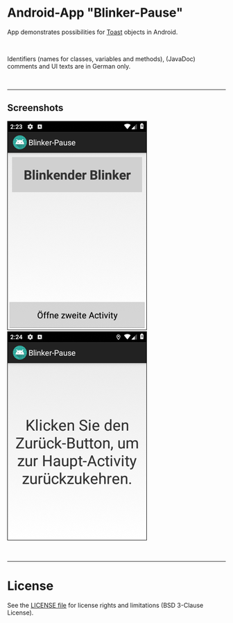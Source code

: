 # Android-App "Blinker-Pause"

App demonstrates possibilities for [Toast](https://developer.android.com/guide/topics/ui/notifiers/toasts#java) objects in Android.

<br>

Identifiers (names for classes, variables and methods), (JavaDoc) comments and UI texts are in German only.

<br>

----
## Screenshots

![Screenshot 1](screenshot_1.png)  ![Screenshot 2](screenshot_2.png)

<br>


----
# License

See the [LICENSE file](LICENSE.md) for license rights and limitations (BSD 3-Clause License).
